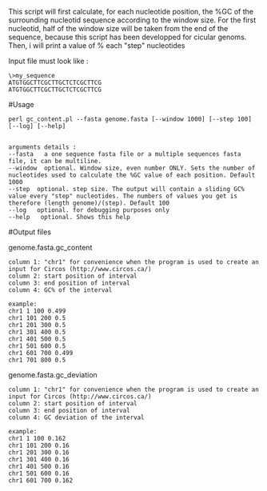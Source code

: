 

This script will first calculate, for each nucleotide position, the %GC of the surrounding nucleotid sequence according to the window size.
        For the first nucleotid, half of the window size will be taken from the end of the sequence, because this script has been developped for cicular genoms.
        Then, i will print a value of % each "step" nucleotides


Input file must look like :

    \>my_sequence  
    ATGTGGCTTCGCTTGCTCTCGCTTCG
    ATGTGGCTTCGCTTGCTCTCGCTTCG

#Usage

    perl gc_content.pl --fasta genome.fasta [--window 1000] [--step 100] [--log] [--help] 
    
    
    arguments details :
    --fasta   a one sequence fasta file or a multiple sequences fasta file, it can be multiline.
    --window  optional. Window size, even number ONLY. Sets the number of nucleotides used to calculate the %GC value of each position. Default 1000
    --step  optional. step size. The output will contain a sliding GC% value every "step" nucleotides. The numbers of values you get is therefore (length genome)/(step). Default 100
    --log   optional. for debugging purposes only
    --help   optional. Shows this help

#Output files

genome.fasta.gc_content
    
    column 1: "chr1" for convenience when the program is used to create an input for Circos (http://www.circos.ca/) 
    column 2: start position of interval
    column 3: end position of interval 
    column 4: GC% of the interval 
    
    example:
    chr1 1 100 0.499
    chr1 101 200 0.5
    chr1 201 300 0.5
    chr1 301 400 0.5
    chr1 401 500 0.5
    chr1 501 600 0.5
    chr1 601 700 0.499
    chr1 701 800 0.5

genome.fasta.gc_deviation

    column 1: "chr1" for convenience when the program is used to create an input for Circos (http://www.circos.ca/) 
    column 2: start position of interval
    column 3: end position of interval 
    column 4: GC deviation of the interval 
    
    example:
    chr1 1 100 0.162
    chr1 101 200 0.16
    chr1 201 300 0.16
    chr1 301 400 0.16
    chr1 401 500 0.16
    chr1 501 600 0.16
    chr1 601 700 0.162

